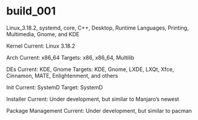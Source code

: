 # build_001
Linux_3.18.2, systemd, core, C++, Desktop, Runtime Languages, Printing, Multimedia, Gnome, and KDE

Kernel
Current: Linux 3.18.2

Arch
Current: x86_64
Targets: x86, x86_64, Multilib

DEs
Current: KDE, Gnome
Targets: KDE, Gnome, LXDE, LXQt, Xfce, Cinnamon, MATE, Enlightenment, and others

Init
Current: SystemD
Target: SystemD

Installer
Current: Under development, but similar to Manjaro’s newest

Package Management
Current: Under development, but similar to pacman
